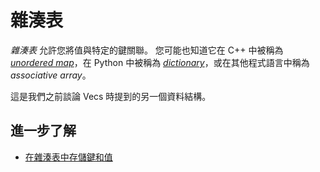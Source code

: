 # 雜湊表

*雜湊表* 允許您將值與特定的鍵關聯。
您可能也知道它在 C++ 中被稱為 [*unordered map*](https://en.cppreference.com/w/cpp/container/unordered_map)，在 Python 中被稱為 [*dictionary*](https://docs.python.org/3/tutorial/datastructures.html#dictionaries)，或在其他程式語言中稱為 *associative array*。

這是我們之前談論 Vecs 時提到的另一個資料結構。

## 進一步了解

- [在雜湊表中存儲鍵和值](https://doc.rust-lang.org/book/ch08-03-hash-maps.html)
